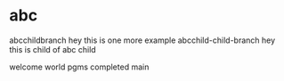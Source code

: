 # abc
 abcchildbranch
hey this is one more example
 abcchild-child-branch
hey this is child of abc child



welcome world pgms completed
 main
